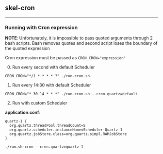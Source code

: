 ## skel-cron

----

### Running with Cron expression

__NOTE__: Unfortunately, it is impossible to pass quoted arguments through 2 bash scripts.
Bash removes quotes and second script loses the boundary of the quoted expression

Cron expression must be passed as `CRON_CRON="expression"`


0. Run every second with default Scheduler

```
CRON_CRON="*/1 * * * * ?" ./run-cron.sh
```

1. Run every 14:30 with default Scheduler

```
CRON_CRON="* 30 14 * * *" ./run-cron.sh --cron.quartz=default
```

2. Run with custom Scheduler

__application.conf__:
```
quartz-1 {
  org.quartz.threadPool.threadCount=5
  org.quartz.scheduler.instanceName=Scheduler-Quartz-1
  org.quartz.jobStore.class=org.quartz.simpl.RAMJobStore
}
```

```
./run.sh-cron --cron.quartz=quartz-1
```
